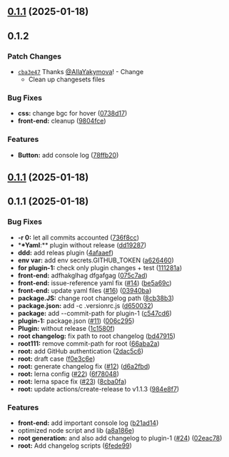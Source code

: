 ## [0.1.1](https://github.com/xizon/monorepo-react-template/compare/front-end-v0.0.1...front-end-v0.1.1) (2025-01-18)

## 0.1.2

### Patch Changes

- [`cba3e47`](https://github.com/AllaYakymova/monorepo-react-template/commit/cba3e471b10fd19ab445b7fd488e34d8828a72c0) Thanks [@AllaYakymova](https://github.com/AllaYakymova)! - Change
  - Clean up changesets files

### Bug Fixes

- **css:** change bgc for hover ([0738d17](https://github.com/xizon/monorepo-react-template/commit/0738d171c4e5d190e09d4e88684721917e7ed7aa))
- **front-end:** cleanup ([9804fce](https://github.com/xizon/monorepo-react-template/commit/9804fcec5d9b86fc9f888b5023d72527dc68b782))

### Features

- **Button:** add console log ([78ffb20](https://github.com/xizon/monorepo-react-template/commit/78ffb2056c88c5119570552393197796006f99ac))

## [0.1.1](https://github.com/xizon/monorepo-react-template/compare/v0.0.1...v0.1.1) (2025-01-18)

## 0.1.1 (2025-01-18)

### Bug Fixes

- **-r 0:** let all commits accounted ([736f8cc](https://github.com/xizon/monorepo-react-template/commit/736f8cc7a2f4519b6194ad904ba7b01c72af3d2f))
- \***\*Yaml**:\*\* plugin without release ([dd19287](https://github.com/xizon/monorepo-react-template/commit/dd19287cd30af3c23f64bd8df4d91318815ec224))
- **ddd:** add releas plugin ([4afaaef](https://github.com/xizon/monorepo-react-template/commit/4afaaef4d207681db45ad3ffff015f28f8e334dd))
- **env var:** add env secrets.GITHUB_TOKEN ([a626460](https://github.com/xizon/monorepo-react-template/commit/a626460af3fe4724e66a1fc84472af4f9178d837))
- **for plugin-1:** check only plugin changes + test ([111281a](https://github.com/xizon/monorepo-react-template/commit/111281a1b77dc45ccd35ab35d40f4d0d63ba4d53))
- **front-end:** adfhakglhag dfgafgag ([075c7ad](https://github.com/xizon/monorepo-react-template/commit/075c7adb10b40001d94a73e96fe30184e56810e3))
- **front-end:** issue-reference yaml fix ([#14](https://github.com/xizon/monorepo-react-template/issues/14)) ([be5a69c](https://github.com/xizon/monorepo-react-template/commit/be5a69c76748a085afabbe6c0d4283310ccccbf3))
- **front-end:** update yaml files ([#16](https://github.com/xizon/monorepo-react-template/issues/16)) ([03940ba](https://github.com/xizon/monorepo-react-template/commit/03940ba69c0314e558b12717dad99d26fafbfde9))
- **package.JS:** change root changelog path ([8cb38b3](https://github.com/xizon/monorepo-react-template/commit/8cb38b3f475ed8c7264abdd9035f7099c57916e0))
- **package.json:** add -c .versionrc.js ([d650032](https://github.com/xizon/monorepo-react-template/commit/d6500322320c1c5072de71acfcc63643a052dce7))
- **package:** add --commit-path for plugin-1 ([c547cd6](https://github.com/xizon/monorepo-react-template/commit/c547cd6a7e3a1174056eb9357eb64b21922079d8))
- **plugin-1:** package.json ([#11](https://github.com/xizon/monorepo-react-template/issues/11)) ([006c295](https://github.com/xizon/monorepo-react-template/commit/006c2957cabe0ae358407d24214f28f86db62aa8))
- **Plugin:** without release ([1c1580f](https://github.com/xizon/monorepo-react-template/commit/1c1580ff839f09a7c68b6d4f1eb9064456f382e7))
- **root changelog:** fix path to root changelog ([bd47915](https://github.com/xizon/monorepo-react-template/commit/bd47915d024bd0965cf16c189ef5b9ad2db1683b))
- **root111:** remove commit-path for root ([66aba2a](https://github.com/xizon/monorepo-react-template/commit/66aba2aa3e06d3f16a99ad1341aa2ed1a8c665df))
- **root:** add GitHub authentication ([2dac5c6](https://github.com/xizon/monorepo-react-template/commit/2dac5c6d411191d9e228f0c7f7b89dd928ad21b5))
- **root:** draft case ([f0e3c6e](https://github.com/xizon/monorepo-react-template/commit/f0e3c6eac94dbb338785acc4661ae01bfb764b76))
- **root:** generate changelog fix ([#12](https://github.com/xizon/monorepo-react-template/issues/12)) ([d6a2fbd](https://github.com/xizon/monorepo-react-template/commit/d6a2fbdc271247f493fd55f4643f11c9b286d8a1))
- **root:** lerna config ([#22](https://github.com/xizon/monorepo-react-template/issues/22)) ([6f78048](https://github.com/xizon/monorepo-react-template/commit/6f780488af798bd9ae9a34bebf2589a83b8892f8))
- **root:** lerna space fix ([#23](https://github.com/xizon/monorepo-react-template/issues/23)) ([8cba0fa](https://github.com/xizon/monorepo-react-template/commit/8cba0fab855c1c126960e7a58fceb06a5bf29a33))
- **root:** update actions/create-release to v1.1.3 ([984e8f7](https://github.com/xizon/monorepo-react-template/commit/984e8f7aaa10a0f457f689636918236a4f699bcf))

### Features

- **front-end:** add important console log ([b21ad14](https://github.com/xizon/monorepo-react-template/commit/b21ad1404ad573386b4892073a84b0a16f7c11ab))
- optimized node script and lib ([a8a186e](https://github.com/xizon/monorepo-react-template/commit/a8a186ec10a6dc5a81407b2c0c4a5aef613991ca))
- **root generation:** and also add changelog to plugin-1 ([#24](https://github.com/xizon/monorepo-react-template/issues/24)) ([02eac78](https://github.com/xizon/monorepo-react-template/commit/02eac78dc7faf92a7c7554afd7acd0da24a17776))
- **root:** Add changelog scripts ([6fede99](https://github.com/xizon/monorepo-react-template/commit/6fede990612636baa1d7ff313974ab9d1ef258a2))
